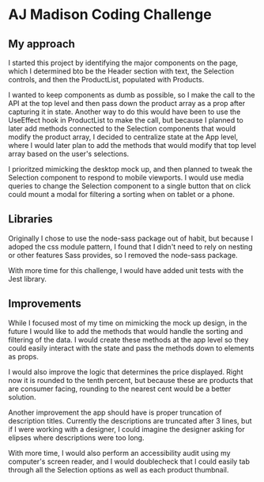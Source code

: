 # AJ Madison Coding Challenge


## My approach

I started this project by identifying the major components on the page, which I determined bto be the Header section with text, the Selection controls, and then the ProductList, populated with Products.

I wanted to keep components as dumb as possible, so I make the call to the API at the top level and then pass down the product array as a prop after capturing it in state. Another way to do this would have been to use the UseEffect hook in ProductList to make the call, but because I planned to later add methods connected to the Selection components that would modify the product array, I decided to centralize state at the App level, where I would later plan to add the methods that would modify that top level array based on the user's selections.

I prioritzed mimicking the desktop mock up, and then planned to tweak the Selection component to respond to mobile viewports. I would use media queries to change the Selection component to a single button that on click could mount a modal for filtering a sorting when on tablet or a phone.

## Libraries

Originally I chose to use the node-sass package out of habit, but because I adoped the css module pattern, I found that I didn't need to rely on nesting or other features Sass provides, so I removed the node-sass package.

With more time for this challenge, I would have added unit tests with the Jest library.

## Improvements

While I focused most of my time on mimicking the mock up design, in the future I would like to add the methods that would handle the sorting and filtering of the data. I would create these methods at the app level so they could easily interact with the state and pass the methods down to elements as props. 

I would also improve the logic that determines the price displayed. Right now it is rounded to the tenth percent, but because these are products that are consumer facing, rounding to the nearest cent would be a better solution.

Another improvement the app should have is proper truncation of description titles. Currently the descriptions are truncated after 3 lines, but if I were working with a designer, I could imagine the designer asking for elipses where descriptions were too long. 

With more time, I would also perform an accessibility audit using my computer's screen reader, and I would doublecheck that I could easily tab through all the Selection options as well as each product thumbnail. 